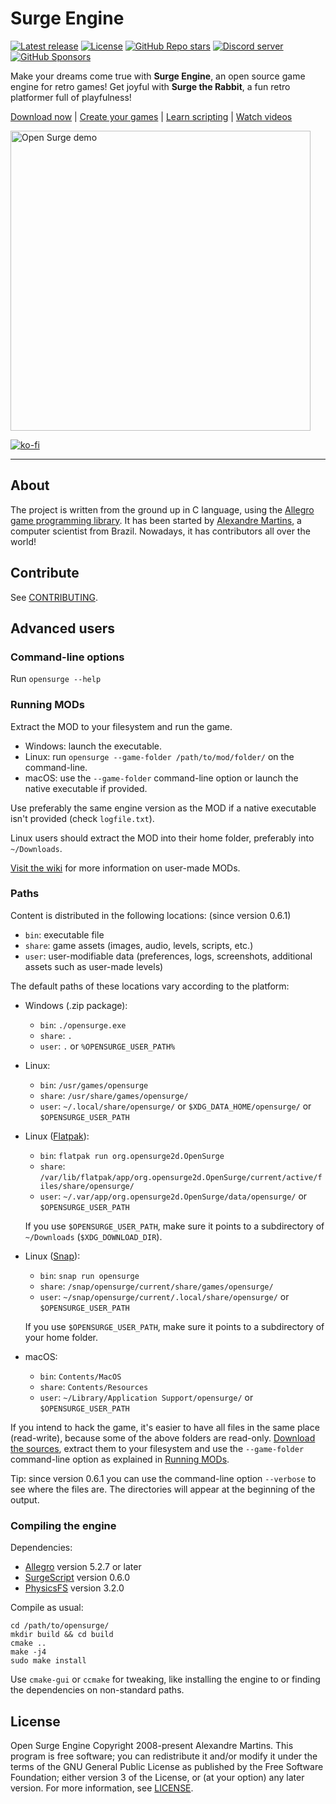 # Surge Engine

[![Latest release](https://img.shields.io/github/v/release/alemart/opensurge?color=blue)](https://github.com/alemart/opensurge/releases)
[![License](https://img.shields.io/github/license/alemart/opensurge?color=brightgreen)](#license)
[![GitHub Repo stars](https://img.shields.io/github/stars/alemart/opensurge?logo=github&color=orange)](https://github.com/alemart/opensurge/stargazers)
[![Discord server](https://img.shields.io/discord/493384707937927178?color=5662f6&logo=discord&logoColor=white)](https://discord.gg/w8JqM7m)
[![GitHub Sponsors](https://img.shields.io/github/sponsors/alemart?label=Sponsor%20me&logo=github%20sponsors&style=social)](https://github.com/sponsors/alemart)

Make your dreams come true with **Surge Engine**, an open source game engine for retro games! Get joyful with **Surge the Rabbit**, a fun retro platformer full of playfulness!

[Download now](https://opensurge2d.org) | [Create your games](https://wiki.opensurge2d.org/Introduction_to_Modding) | [Learn scripting](https://docs.opensurge2d.org) | [Watch videos](https://youtube.com/alemart88)

<img src="https://opensurge2d.org/surge-demo.gif" alt="Open Surge demo" width="480">

[![ko-fi](https://ko-fi.com/img/githubbutton_sm.svg)](https://ko-fi.com/J3J41O00K)

---

## About

The project is written from the ground up in C language, using the [Allegro game programming library](http://liballeg.org). It has been started by [Alexandre Martins](http://github.com/alemart), a computer scientist from Brazil. Nowadays, it has contributors all over the world!

## Contribute

See [CONTRIBUTING](https://github.com/alemart/opensurge/blob/master/CONTRIBUTING.md).

## Advanced users

### Command-line options

Run `opensurge --help`

### Running MODs

Extract the MOD to your filesystem and run the game.

- Windows: launch the executable.
- Linux: run `opensurge --game-folder /path/to/mod/folder/` on the command-line.
- macOS: use the `--game-folder` command-line option or launch the native executable if provided.

Use preferably the same engine version as the MOD if a native executable isn't provided (check `logfile.txt`).

Linux users should extract the MOD into their home folder, preferably into `~/Downloads`.

[Visit the wiki](https://wiki.opensurge2d.org/User-made_games) for more information on user-made MODs.

### Paths

Content is distributed in the following locations: (since version 0.6.1)

- `bin`: executable file
- `share`: game assets (images, audio, levels, scripts, etc.)
- `user`: user-modifiable data (preferences, logs, screenshots, additional assets such as user-made levels)

The default paths of these locations vary according to the platform:

- Windows (.zip package):
    * `bin`: `./opensurge.exe`
    * `share`: `.`
    * `user`: `.` or `%OPENSURGE_USER_PATH%`

- Linux:
    * `bin`: `/usr/games/opensurge`
    * `share`: `/usr/share/games/opensurge/`
    * `user`: `~/.local/share/opensurge/` or `$XDG_DATA_HOME/opensurge/` or `$OPENSURGE_USER_PATH`

- Linux ([Flatpak](https://flathub.org/apps/details/org.opensurge2d.OpenSurge)):
    * `bin`: `flatpak run org.opensurge2d.OpenSurge`
    * `share`: `/var/lib/flatpak/app/org.opensurge2d.OpenSurge/current/active/files/share/opensurge/`
    * `user`: `~/.var/app/org.opensurge2d.OpenSurge/data/opensurge/` or `$OPENSURGE_USER_PATH`

    If you use `$OPENSURGE_USER_PATH`, make sure it points to a subdirectory of `~/Downloads` (`$XDG_DOWNLOAD_DIR`).

- Linux ([Snap](https://snapcraft.io/opensurge)):
    * `bin`: `snap run opensurge`
    * `share`: `/snap/opensurge/current/share/games/opensurge/`
    * `user`: `~/snap/opensurge/current/.local/share/opensurge/` or `$OPENSURGE_USER_PATH`

    If you use `$OPENSURGE_USER_PATH`, make sure it points to a subdirectory of your home folder.

- macOS:
    * `bin`: `Contents/MacOS`
    * `share`: `Contents/Resources`
    * `user`: `~/Library/Application Support/opensurge/` or `$OPENSURGE_USER_PATH`

If you intend to hack the game, it's easier to have all files in the same place (read-write), because some of the above folders are read-only. [Download the sources](https://github.com/alemart/opensurge/releases), extract them to your filesystem and use the `--game-folder` command-line option as explained in [Running MODs](#running-mods).

Tip: since version 0.6.1 you can use the command-line option `--verbose` to see where the files are. The directories will appear at the beginning of the output.

### Compiling the engine

Dependencies:

* [Allegro](http://liballeg.org) version 5.2.7 or later
* [SurgeScript](http://github.com/alemart/surgescript) version 0.6.0
* [PhysicsFS](https://icculus.org/physfs) version 3.2.0

Compile as usual:

```
cd /path/to/opensurge/
mkdir build && cd build
cmake ..
make -j4
sudo make install
```

Use `cmake-gui` or `ccmake` for tweaking, like installing the engine to or finding the dependencies on non-standard paths.

## License

Open Surge Engine Copyright 2008-present Alexandre Martins. This program is free software; you can redistribute it and/or modify it under the terms of the GNU General Public License as published by the Free Software Foundation; either version 3 of the License, or (at your option) any later version. For more information, see [LICENSE](https://github.com/alemart/opensurge/blob/master/LICENSE).

